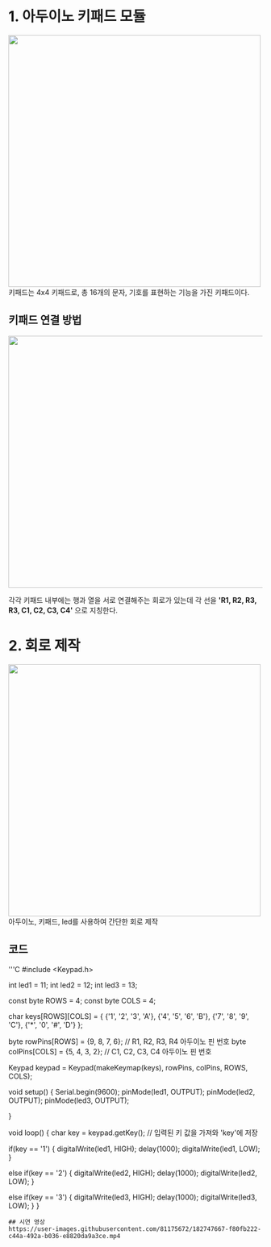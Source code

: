 # 1. 아두이노 키패드 모듈
<img src="https://user-images.githubusercontent.com/81175672/182746147-3a341f6f-ad2f-4c9d-b1b2-2198d8f2a6d1.jpg"  width="500" height="500"/>               
키패드는 4x4 키패드로, 총 16개의 문자, 기호를 표현하는 기능을 가진 키패드이다. 

## 키패드 연결 방법
<img src="https://user-images.githubusercontent.com/81175672/182747429-04080e67-d052-4db9-a7f7-669614324b4e.JPG"  width="700" height="500"/>              

각각 키패드 내부에는 행과 열을 서로 연결해주는 회로가 있는데 각 선을 **'R1, R2, R3, R3, C1, C2, C3, C4'** 으로 지칭한다.

# 2. 회로 제작
<img src="https://user-images.githubusercontent.com/81175672/182747301-efbe763f-cdf1-4bd3-9f73-cda6cf981c80.jpg"  width="500" height="500"/>             
아두이노, 키패드, led를 사용하여 간단한 회로 제작

## 코드
'''C
#include <Keypad.h>

int led1 = 11;
int led2 = 12;
int led3 = 13;

const byte ROWS = 4;
const byte COLS = 4;

char keys[ROWS][COLS] = {
  {'1', '2', '3', 'A'},
  {'4', '5', '6', 'B'},
  {'7', '8', '9', 'C'},
  {'*', '0', '#', 'D'}
  };

byte rowPins[ROWS] = {9, 8, 7, 6}; // R1, R2, R3, R4 아두이노 핀 번호
byte colPins[COLS] = {5, 4, 3, 2}; // C1, C2, C3, C4 아두이노 핀 번호

Keypad keypad = Keypad(makeKeymap(keys), rowPins, colPins, ROWS, COLS);

void setup() {
  Serial.begin(9600);
  pinMode(led1, OUTPUT);
  pinMode(led2, OUTPUT);
  pinMode(led3, OUTPUT);
  
}

void loop() {
  char key = keypad.getKey(); // 입력된 키 값을 가져와 'key'에 저장

  if(key == '1')
  { 
    digitalWrite(led1, HIGH);
    delay(1000);
    digitalWrite(led1, LOW);
    }

  else if(key == '2')
  { 
    digitalWrite(led2, HIGH);
    delay(1000);
    digitalWrite(led2, LOW);
    }

  else if(key == '3')
  { 
    digitalWrite(led3, HIGH);
    delay(1000);
    digitalWrite(led3, LOW);
    }
}
```
## 시연 영상       
https://user-images.githubusercontent.com/81175672/182747667-f80fb222-c44a-492a-b036-e8820da9a3ce.mp4
